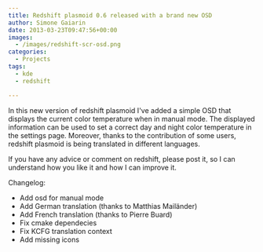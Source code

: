 ```yaml
---
title: Redshift plasmoid 0.6 released with a brand new OSD
author: Simone Gaiarin
date: 2013-03-23T09:47:56+00:00
images:
  - /images/redshift-scr-osd.png
categories:
  - Projects
tags:
  - kde
  - redshift

---
```

In this new version of redshift plasmoid I've added a simple OSD that displays the current color temperature when in manual mode. The displayed information can be used to set a correct day and night color temperature in the settings page. Moreover, thanks to the contribution of some users, redshift plasmoid is being translated in different languages.

<!--more-->If you have any advice or comment on redshift, please post it, so I can understand how you like it and how I can improve it.

Changelog:

  * Add osd for manual mode
  * Add German translation (thanks to Matthias Mailänder)
  * Add French translation (thanks to Pierre Buard)
  * Fix cmake dependecies
  * Fix KCFG translation context
  * Add missing icons
